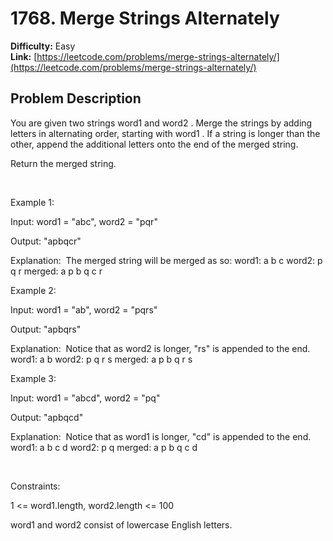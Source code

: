 # 1768. Merge Strings Alternately

**Difficulty:** Easy  
**Link:** [https://leetcode.com/problems/merge-strings-alternately/](https://leetcode.com/problems/merge-strings-alternately/)

## Problem Description

You are given two strings 
word1
 and 
word2
. Merge the strings by adding letters in alternating order, starting with 
word1
. If a string is longer than the other, append the additional letters onto the end of the merged string.


Return 
the merged string.


 


Example 1:




Input:
 word1 = "abc", word2 = "pqr"

Output:
 "apbqcr"

Explanation:
 The merged string will be merged as so:
word1:  a   b   c
word2:    p   q   r
merged: a p b q c r



Example 2:




Input:
 word1 = "ab", word2 = "pqrs"

Output:
 "apbqrs"

Explanation:
 Notice that as word2 is longer, "rs" is appended to the end.
word1:  a   b 
word2:    p   q   r   s
merged: a p b q   r   s



Example 3:




Input:
 word1 = "abcd", word2 = "pq"

Output:
 "apbqcd"

Explanation:
 Notice that as word1 is longer, "cd" is appended to the end.
word1:  a   b   c   d
word2:    p   q 
merged: a p b q c   d



 


Constraints:




1 <= word1.length, word2.length <= 100


word1
 and 
word2
 consist of lowercase English letters.


